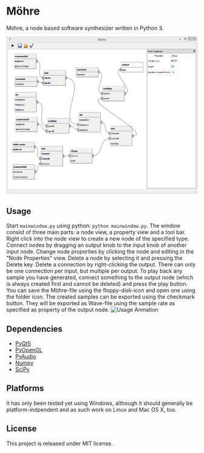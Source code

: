 # Möhre

Möhre, a node based software synthesizer written in Python 3.

![Main Window Screenshot](https://raw.githubusercontent.com/jojonas/moehre/master/screenshots/main-window.png "Möhre Main Window")

## Usage
Start `mainwindow.py` using python: `python mainwindow.py`. The window consist of three main parts: a node view, a property view and a tool bar. Right click into the node view to create a new node of the specified type. Connect nodes by dragging an output knob to the input knob of another input node. Change node properties by clicking the node and editing in the "Node Properties" view. Delete a node by selecting it and pressing the Delete key. Delete a connection by right-clicking the output. There can only be one connection per input, but multiple per output.
	To play back any sample you have generated, connect something to the output node (which is always created first and cannot be deleted) and press the play button. You can save the Möhre-file using the floppy-disk-icon and open one using the folder icon. 
	The created samples can be exported using the checkmark button. They will be exported as Wave-file using the sample rate as specified as property of the output node.
![Usage Anmation](http://zippy.gfycat.com/BasicSmartJellyfish.gif "Möhre Usage Animation")

## Dependencies
* [PyQt5](http://www.riverbankcomputing.com/software/pyqt/download5)
* [PyOpenGL](http://pyopengl.sourceforge.net/)
* [PyAudio](http://people.csail.mit.edu/hubert/pyaudio/)
* [Numpy](http://www.scipy.org/scipylib/download.html)
* [SciPy](http://www.scipy.org/scipylib/download.html)

## Platforms
It has only been tested yet using Windows, although it should generally be platform-indpendent and as such work on Linux and Mac OS X, too.

## License
This project is released under MIT license.
